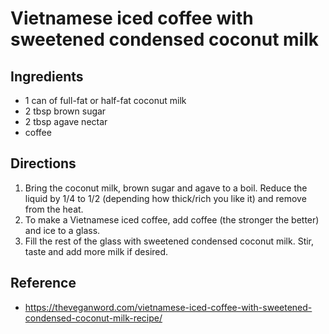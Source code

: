 # Vietnamese iced coffee with sweetened condensed coconut milk

## Ingredients

* 1 can of full-fat or half-fat coconut milk
* 2 tbsp brown sugar
* 2 tbsp agave nectar
* coffee

## Directions

1. Bring the coconut milk, brown sugar and agave to a boil. Reduce the liquid by 1/4 to 1/2 (depending how thick/rich you like it) and remove from the heat.
2. To make a Vietnamese iced coffee, add coffee (the stronger the better) and ice to a glass.
3. Fill the rest of the glass with sweetened condensed coconut milk. Stir, taste and add more milk if desired.

## Reference

* <https://theveganword.com/vietnamese-iced-coffee-with-sweetened-condensed-coconut-milk-recipe/>
